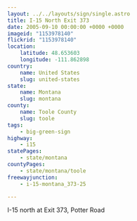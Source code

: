 ```yaml
---
layout: ../../layouts/sign/single.astro
title: I-15 North Exit 373
date: 2005-09-10 00:00:00 +0000 +0000
imageid: "1153978140"
flickrid: "1153978140"
location:
    latitude: 48.653603
    longitude: -111.862898
country:
    name: United States
    slug: united-states
state:
    name: Montana
    slug: montana
county:
    name: Toole County
    slug: toole
tags:
    - big-green-sign
highway:
    - i15
statePages:
    - state/montana
countyPages:
    - state/montana/toole
freewayjunction:
    - i-15-montana_373-25

---
```

I-15 north at Exit 373, Potter Road
